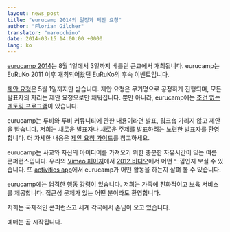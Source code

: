 ```yaml
---
layout: news_post
title: "eurucamp 2014의 일정과 제안 요청"
author: "Florian Gilcher"
translator: "marocchino"
date: 2014-03-15 14:00:00 +0000
lang: ko
---
```


[eurucamp 2014][1]는 8월 1일에서 3일까지 베를린 근교에서 개최됩니다.
eurucamp는 EuRuKo 2011 이후 개최되어왔던 EuRuKo의 후속 이벤트입니다.

[제안 요청][2]은 5월 1일까지만 받습니다.
제안 요청은 무기명으로 공정하게 진행되며, 모든 발표자의 자리는 제안
요청으로만 채워집니다. 뿐만 아니라, eurucamp에는 [조건 없는 멘토링
프로그램][3]이 있습니다.

eurucamp는 루비와 루비 커뮤니티에 관한 내용이라면 발표, 워크숍 가리지 않고
제안을 받습니다. 저희는 새로운 발표자나 새로운 주제를 발표하려는 노련한
발표자를 환영합니다.
더 자세한 내용은 [제안 요청 가이드][4]를 참고하세요.

eurucamp는 사교와 자신의 아이디어를 가져오기 위한 충분한 자유시간이 있는
여름 콘퍼런스입니다. 우리의 [Vimeo 페이지][6]에서 [2012 비디오][5]에서
어떤 느낌인지 보실 수 있습니다. 또 [activities app][7]에서 eurucamp가
어떤 활동을 하는지 살펴 볼 수 있습니다.

eurucamp에는 엄격한 [행동 강령][8]이 있습니다. 저희는 가족에 친화적이고
보육 서비스를 제공합니다. 접근성 문제가 있는 어떤 분이라도 환영합니다.

저희는 국제적인 콘퍼런스고 세계 각국에서 손님이 오고 있습니다.

예매는 곧 시작됩니다.

[1]: http://2014.eurucamp.org
[2]: http://cfp.eurucamp.org
[3]: http://cfp.eurucamp.org/mentorship
[4]: http://cfp.eurucamp.org/guide
[5]: https://vimeo.com/51200145
[6]: https://vimeo.com/eurucamp
[7]: http://activities.eurucamp.org
[8]: http://cfp.eurucamp.org/coc
